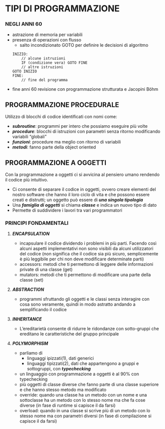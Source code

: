 # TIPI DI PROGRAMMAZIONE

### NEGLI ANNI 60
- astrazione di memoria per variabili
- presenza di operazioni con flusso
    - salto incondizionato GOTO per definire le decisioni di algoritmo
	```
	INIZIO:
		// alcune istruzioni
		IF (condizione vera) GOTO FINE
		// altre istruzioni
	GOTO INIZIO
	FINE:
		// fine del programma    
	```
- fine anni 60 revisione con programmazione strutturata e Jacopini Böhm

## PROGRAMMAZIONE PROCEDURALE
Utilizzo di blocchi di codice identificati con nomi come:
- ***subroutine***: programmi per intero che possiamo eseguire più volte
- ***procedure***: blocchi di istruzioni con parametri senza ritorno modificando variabili “globali”
- ***funzioni***: procedure ma meglio con ritorno di variabili
- ***metodi***: fanno parte della object oriented

## PROGRAMMAZIONE A OGGETTI
Con la programmazione a oggetti ci si avvicina al pensiero umano rendendo il codice più intuitivo.
- Ci consente di separare il codice in oggetti, ovvero creare elementi del nostro software che hanno il loro ciclo di vita e che possono essere creati e distrutti; un oggetto può essere di ***una singola tipologia***
- Una ***famiglia di oggetti*** si chiama ***classe*** e indica un nuovo tipo di dato
- Permette di suddividere i lavori tra vari programmatori

### PRINCIPI FONDAMENTALI
1. ***ENCAPSULATION***
    - incapsulare il codice dividendo i problemi in più parti. Facendo così alcuni aspetti implementativi non sono visibili da alcuni utilizzatori del codice (non significa che il codice sia più sicuro, semplicemente è più leggibile per chi non deve modificare determinate parti)
    - accessors: metodi che ti permettono di leggere delle informazioni private di una classe (get)
    - mutators: metodi che ti permettono di modificare una parte della classe (set)
    
2. ***ABSTRACTION***
    - programmi sfruttando gli oggetti e le classi senza interagire con cosa sono veramente, quindi in modo astratto andando a semplificando il codice
    
3. ***INHERITANCE***
    - L’ereditarietà consente di ridurre le ridondanze con sotto-gruppi che ereditano le caratteristiche del gruppo principale
    
4. ***POLYMORPHISM***
    - parliamo di 
	    - linguaggi ipizzati(1), dati generici 
	    - linguaggi tipizzati(2), dati che appartengono a gruppi e sottogruppi, con ***typechecking***
    - un linguaggio con programmazione a oggetti è al 90% con typechecking
    - più oggetti di classe diverse che fanno parte di una classe superiore e che hanno stesso metodo ma modificato
    - override: quando una classe ha un metodo con un nome e una sottoclasse ha un metodo con lo stesso nome ma che fa cose diverse (in fase di runtime si capisce il da farsi)
    - overload: quando in una classe si scrive più di un metodo con lo stesso nome ma con parametri diversi (in fase di compilazione si capisce il da farsi)